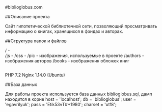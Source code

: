 #biblioglobus.com

##Описание проекта

Сайт гипотетической библиотечной сети, позволяющий просматривать информацию о книгах, хранящихся в фондах и авторах.

##Структура папок и файлов

/ -    
    /js  - 
    /css - 
    /pic - изображения, используемые в проекте
        /authors - изображения авторов
        /books   - изображения обложек книг

##
PHP 7.2
Nginx 1.14.0 (Ubuntu)

##База данных

Для работы проекта используется база данных biblioglobus.sql, дамп находится в корне
        host = 'localhost';
        db   = 'biblioglobus';
        user = 'egavrilyuk';
        pass = 'Etik53vT#*1980';
        charset = 'utf8';
